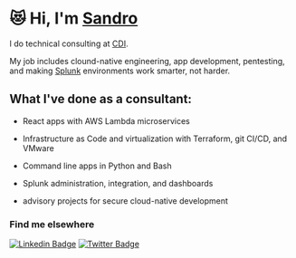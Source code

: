 # 😻 Hi, I'm [Sandro](https://alessandrobraidotti.com)

I do technical consulting at [CDI](https://www.cdillc.com/).

My job includes clound-native engineering, app development, pentesting, and making [Splunk](https://www.splunk.com/) environments work smarter, not harder.

## What I've done as a consultant:

- React apps with AWS Lambda microservices

- Infrastructure as Code and virtualization with Terraform, git CI/CD, and VMware 

- Command line apps in Python and Bash

- Splunk administration, integration, and dashboards

- advisory projects for secure cloud-native development

### Find me elsewhere

[![Linkedin Badge](https://img.shields.io/badge/-LinkedIn-blue?style=flat-square&logo=Linkedin&logoColor=white&link=https://www.linkedin.com/in/alessandrobraidotti/)](https://www.linkedin.com/in/alessandrobraidotti/)  [![Twitter Badge](https://img.shields.io/badge/-Twitter-1ca0f1?style=flat-square&labelColor=1ca0f1&logo=twitter&logoColor=white&link=https://twitter.com/sndbra)](https://twitter.com/sndbra)
